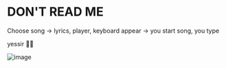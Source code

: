 # DON'T READ ME

Choose song -> lyrics, player, keyboard appear -> you start song, you type

yessir 🗿😎

![image](https://user-images.githubusercontent.com/30810623/176215625-6c330873-36dc-46ca-8b4b-0884eac05eba.png)
